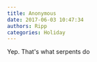 ```yaml
---
title: Anonymous
date: 2017-06-03 10:47:34
authors: Ripp
categories: Holiday
---
```


 Yep. That's what serpents do